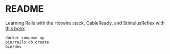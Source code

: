 # README

Learning Rails with the Hotwire stack, CableReady, and StimulusReflex with [this book](https://book.hotwiringrails.com/chapters)

```
docker-compose up
bin/rails db:create
bin/dev
```